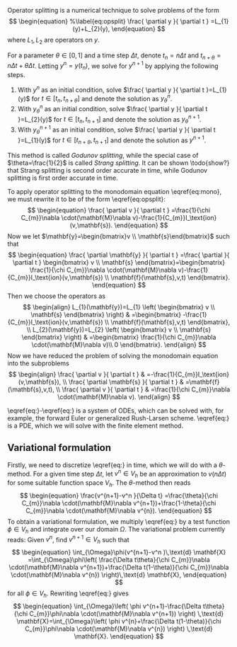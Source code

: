 Operator splitting is a numerical technique to solve problems of the form
$$
\begin{equation}
%\label{eq:opsplit}
\frac{ \partial y }{ \partial t } =L_{1}(y)+L_{2}(y),
\end{equation}
$$
where $L_{1},L_{2}$ are operators on $y$. 

For a parameter $\theta \in[0,1]$ and a time step $\Delta t$, denote $t_{n}=n\Delta t$ and $t_{n+\theta}=n\Delta t+\theta \Delta t$. Letting $y^{n}=y(t_{n})$, we solve for $y^{n+1}$ by applying the following steps.
1. With $y^{n}$ as an initial condition, solve $\frac{ \partial y }{ \partial t }=L_{1}(y)$ for $t\in[t_{n},t_{n+\theta}]$ and denote the solution as $y_{\theta}^{n}$.
2. With $y^{n}_{\theta}$ as an initial condition, solve $\frac{ \partial y }{ \partial t }=L_{2}(y)$ for $t\in[t_{n},t_{n+1}]$ and denote the solution as $y_{\theta}^{n+1}$.
3. With $y^{n+1}_{\theta}$ as an initial condition, solve $\frac{ \partial y }{ \partial t }=L_{1}(y)$ for $t\in[t_{n+\theta},t_{n+1}]$ and denote the solution as $y^{n+1}$.

This method is called $\textit{Godunov splitting}$, while the special case of $\theta=\frac{1}{2}$ is called $\textit{Strang splitting}$. It can be shown \todo{show?} that Strang splitting is second order accurate in time, while Godunov splitting is first order accurate in time.

To apply operator splitting to the monodomain equation \eqref{eq:mono}, we must rewrite it to be of the form \eqref{eq:opsplit}: $$
\begin{equation}
\frac{ \partial v }{ \partial t } =\frac{1}{\chi C_{m}}\nabla \cdot(\mathbf{M}\nabla v)-\frac{1}{C_{m}}I_\text{ion}(v,\mathbf{s}).
\end{equation}
$$
Now we let $\mathbf{y}=\begin{bmatrix}v \\ \mathbf{s}\end{bmatrix}$ such that $$
\begin{equation}
\frac{ \partial \mathbf{y} }{ \partial t } =\frac{ \partial  }{ \partial t } \begin{bmatrix}
v  \\
\mathbf{s} 
\end{bmatrix}=\begin{bmatrix}
\frac{1}{\chi C_{m}}\nabla \cdot(\mathbf{M}\nabla v)-\frac{1}{C_{m}}I_\text{ion}(v,\mathbf{s}) \\
\mathbf{f}(\mathbf{s},v,t)
\end{bmatrix}.
\end{equation}
$$
Then we choose the operators as $$
\begin{align}
L_{1}(\mathbf{y})=L_{1} \left( \begin{bmatrix}
v \\
\mathbf{s}
\end{bmatrix} \right)  & =\begin{bmatrix}
-\frac{1}{C_{m}}I_\text{ion}(v,\mathbf{s}) \\
\mathbf{f}(\mathbf{s},v,t)
\end{bmatrix}, \\
L_{2}(\mathbf{y})=L_{2} \left( \begin{bmatrix}
v \\
\mathbf{s}
\end{bmatrix} \right)  & =\begin{bmatrix}
\frac{1}{\chi C_{m}}\nabla \cdot(\mathbf{M}\nabla v)\\
0
\end{bmatrix}.
\end{align}
$$
Now we have reduced the problem of solving the monodomain equation into the subproblems
$$
\begin{align}
\frac{ \partial v }{ \partial t }  & =-\frac{1}{C_{m}}I_\text{ion}(v,\mathbf{s}), \\
\frac{ \partial \mathbf{s} }{ \partial t }  & =\mathbf{f}(\mathbf{s},v,t), \\
\frac{ \partial v }{ \partial t }  & =\frac{1}{\chi C_{m}}\nabla \cdot(\mathbf{M}\nabla v).
\end{align}
$$

\eqref{eq:}-\eqref{eq:} is a system of ODEs, which can be solved with, for example, the forward Euler or generalized Rush-Larsen scheme. \eqref{eq:} is a PDE, which we will solve with the finite element method.

## Variational formulation
Firstly, we need to discretize \eqref{eq:} in time, which we will do with a $\theta$-method. For a given time step $\Delta t$, let $v^n \in V_{h}$ be an approximation to $v(n \Delta t)$ for some suitable function space $V_{h}$. The $\theta$-method then reads $$
\begin{equation}
\frac{v^{n+1}-v^n }{\Delta t}   =\frac{\theta}{\chi C_{m}}\nabla \cdot(\mathbf{M}\nabla v^{n+1})+\frac{1-\theta}{\chi C_{m}}\nabla \cdot(\mathbf{M}\nabla v^{n}).
\end{equation}
$$
To obtain a variational formulation, we multiply \eqref{eq:} by a test function $\phi \in V_{h}$ and integrate over our domain $\Omega$. The variational problem currently reads: Given $v^n$, find $v^{n+1}\in V_{h}$ such that $$
\begin{equation}
\int_{\Omega}\phi(v^{n+1}-v^n )\,\text{d} \mathbf{X} =\int_{\Omega}\phi\left( \frac{\Delta t\theta}{\chi C_{m}}\nabla \cdot(\mathbf{M}\nabla v^{n+1})+\frac{\Delta t(1-\theta)}{\chi C_{m}}\nabla \cdot(\mathbf{M}\nabla v^{n}) \right)\,\text{d} \mathbf{X},
\end{equation}
$$
for all $\phi \in V_{h}$. Rewriting \eqref{eq:} gives
$$
\begin{equation}
\int_{\Omega}\left( \phi v^{n+1}-\frac{\Delta t\theta}{\chi C_{m}}\phi\nabla \cdot(\mathbf{M}\nabla v^{n+1}) \right) \,\text{d} \mathbf{X}=\int_{\Omega}\left( \phi v^{n}+\frac{\Delta t(1-\theta)}{\chi C_{m}}\phi\nabla \cdot(\mathbf{M}\nabla v^{n}) \right) \,\text{d} \mathbf{X}.
\end{equation}
$$

